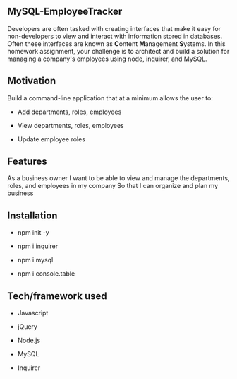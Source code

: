 ## MySQL-EmployeeTracker
Developers are often tasked with creating interfaces that make it easy for non-developers to view and interact with information stored in databases. Often these interfaces are known as **C**ontent **M**anagement **S**ystems. In this homework assignment, your challenge is to architect and build a solution for managing a company's employees using node, inquirer, and MySQL.

## Motivation
Build a command-line application that at a minimum allows the user to:

  * Add departments, roles, employees

  * View departments, roles, employees

  * Update employee roles


## Features
As a business owner
I want to be able to view and manage the departments, roles, and employees in my company
So that I can organize and plan my business


## Installation

  * npm init -y

  * npm i inquirer

  * npm i mysql
  
  * npm i console.table


## Tech/framework used

  * Javascript

  * jQuery 

  * Node.js 
  
  * MySQL 
  
  * Inquirer
